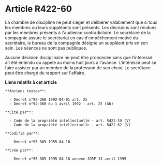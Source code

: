 # Article R422-60

La chambre de discipline ne peut siéger et délibérer valablement que si tous les membres ou leurs suppléants sont présents.
Les décisions sont rendues par les membres présents à l'audience contradictoire. Le secrétaire de la compagnie assure le
secrétariat en cas d'empêchement motivé du secrétaire, le bureau de la compagnie désigne un suppléant pris en son sein. Les
séances ne sont pas publiques.

Aucune décision disciplinaire ne peut être prononcée sans que l'intéressé ait été entendu ou appelé au moins huit jours à
l'avance. L'intéressé peut se faire assister par un membre de la profession de son choix. Le secrétaire peut être chargé du
rapport sur l'affaire.

**Liens relatifs à cet article**

	**Anciens textes**:

	  - Décret n°92-360 1992-04-01 art. 25
	  - Décret n°92-360 du 1 avril 1992 - art. 25 (Ab)

	**Cité par**:

	  - Code de la propriété intellectuelle - art. R422-59 (V)
	  - Code de la propriété intellectuelle - art. R422-62 (V)

	**Codifié par**:

	  - Décret n°95-385 1955-04-10

	**Créé par**:

	  - Décret n°95-385 1995-04-10 annexe JORF 13 avril 1995

